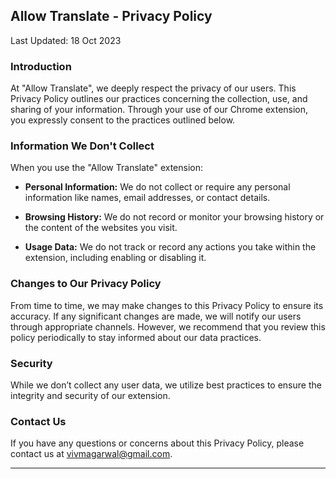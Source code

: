 ## Allow Translate - Privacy Policy

Last Updated: 18 Oct 2023

### Introduction

At "Allow Translate", we deeply respect the privacy of our users. This Privacy Policy outlines our practices concerning the collection, use, and sharing of your information. Through your use of our Chrome extension, you expressly consent to the practices outlined below.

### Information We Don't Collect

When you use the "Allow Translate" extension:

- **Personal Information:** We do not collect or require any personal information like names, email addresses, or contact details.
  
- **Browsing History:** We do not record or monitor your browsing history or the content of the websites you visit.
  
- **Usage Data:** We do not track or record any actions you take within the extension, including enabling or disabling it.

### Changes to Our Privacy Policy

From time to time, we may make changes to this Privacy Policy to ensure its accuracy. If any significant changes are made, we will notify our users through appropriate channels. However, we recommend that you review this policy periodically to stay informed about our data practices.

### Security

While we don’t collect any user data, we utilize best practices to ensure the integrity and security of our extension.

### Contact Us

If you have any questions or concerns about this Privacy Policy, please contact us at vivmagarwal@gmail.com.

---
